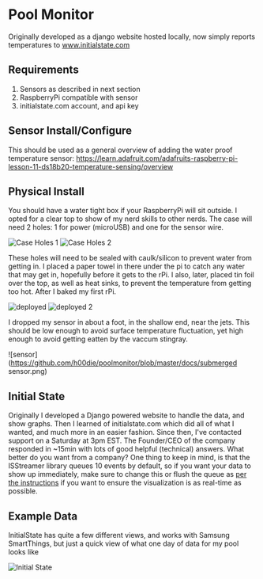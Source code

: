# Pool Monitor
Originally developed as a django website hosted locally, now simply reports temperatures to www.initialstate.com

## Requirements
1. Sensors as described in next section
2. RaspberryPi compatible with sensor
3. initialstate.com account, and api key

## Sensor Install/Configure
This should be used as a general overview of adding the water proof temperature sensor: https://learn.adafruit.com/adafruits-raspberry-pi-lesson-11-ds18b20-temperature-sensing/overview

## Physical Install
You should have a water tight box if your RaspberryPi will sit outside.  I opted for a clear top to show of my nerd skills to other nerds.
The case will need 2 holes: 1 for power (microUSB) and one for the sensor wire.

![Case Holes 1](https://github.com/h00die/poolmonitor/blob/master/docs/drill%20case.png)
![Case Holes 2](https://github.com/h00die/poolmonitor/blob/master/docs/drill%20case2.png)

These holes will need to be sealed with caulk/silicon to prevent water from getting in.
I placed a paper towel in there under the pi to catch any water that may get in, hopefully before it gets to the rPi.
I also, later, placed tin foil over the top, as well as heat sinks, to prevent the temperature from getting too hot.  After I baked my first rPi.

![deployed](https://github.com/h00die/poolmonitor/blob/master/docs/raspberrypi.png)
![deployed 2](https://github.com/h00die/poolmonitor/blob/master/docs/raspberrypi2.png)

I dropped my sensor in about a foot, in the shallow end, near the jets.  This should be low enough to avoid surface temperature fluctuation, yet high enough to avoid getting eatten by the vaccum stingray.

![sensor](https://github.com/h00die/poolmonitor/blob/master/docs/submerged sensor.png)

## Initial State
Originally I developed a Django powered website to handle the data, and show graphs.  Then I learned of initialstate.com which did all of what I wanted, and much more in an easier fashion.
Since then, I've contacted support on a Saturday at 3pm EST.  The Founder/CEO of the company responded in ~15min with lots of good helpful (technical) answers.  What better do you want from a company?
One thing to keep in mind, is that the ISStreamer library queues 10 events by default, so if you want your data to show up immediately, make sure to change this or flush the queue as [per the instructions](https://github.com/InitialState/python_appender#advanced-use) if you want to ensure the visualization is as real-time as possible.

## Example Data
InitialState has quite a few different views, and works with Samsung SmartThings, but just a quick view of what one day of data for my pool looks like

![Initial State](https://github.com/h00die/poolmonitor/blob/master/docs/initialstate.png)